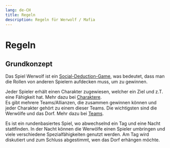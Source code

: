```yaml
---
lang: de-CH
title: Regeln
description: Regeln für Werwolf / Mafia
---
```


# Regeln
## Grundkonzept
Das Spiel Werwolf ist ein [Social-Deduction-Game](https://en.wikipedia.org/wiki/Social_deduction_game), was bedeutet, dass man die Rollen von anderen Spielern aufdecken muss, um zu gewinnen.

Jeder Spieler erhält einen Charakter zugewiesen, welcher ein Ziel und z.T. eine Fähigkeit hat. Mehr dazu bei [Charaktere](../characterSummaries.html).  
Es gibt mehrere Teams/Allianzen, die zusammen gewinnen können und jeder Charakter gehört zu einem dieser Teams. Die wichtigsten sind die Werwölfe und das Dorf. Mehr dazu bei [Teams](./teams.md).

Es ist ein rundenbasiertes Spiel, wo abwechselnd ein Tag und eine Nacht stattfinden. In der Nacht können die Werwölfe einen Spieler umbringen und viele verschiedene Spezialfähigkeiten genutzt werden. Am Tag wird diskutiert und zum Schluss abgestimmt, wen das Dorf erhängen möchte.

